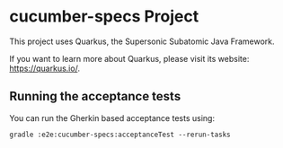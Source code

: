# cucumber-specs Project

This project uses Quarkus, the Supersonic Subatomic Java Framework.

If you want to learn more about Quarkus, please visit its website: <https://quarkus.io/>.

## Running the acceptance tests

You can run the Gherkin based acceptance tests using:

```shell script
gradle :e2e:cucumber-specs:acceptanceTest --rerun-tasks
```
